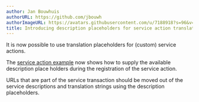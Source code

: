 ```yaml
---
author: Jan Bouwhuis
authorURL: https://github.com/jbouwh
authorImageURL: https://avatars.githubusercontent.com/u/7188918?s=96&v=4
title: Introducing description placeholders for service action translations
---
```

It is now possible to use translation placeholders for (custom) service actions.

The [service action example](/docs/core/integration-quality-scale/rules/action-setup?_highlight=hass.services.async_register#example-implementation) now shows how to supply the available description place holders during the registration of the service action.

URLs that are part of the service transaction should be moved out of the service descriptions and translation strings using the description placeholders.

